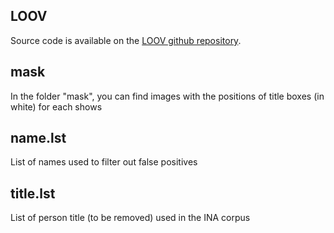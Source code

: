 

## LOOV

Source code is available on the [LOOV github repository](https://github.com/johannpoignant/LOOV).

## mask

In the folder "mask", you can find images with the positions of title boxes (in white) for each shows

## name.lst

List of names used to filter out false positives

## title.lst

List of person title (to be removed) used in the INA corpus


